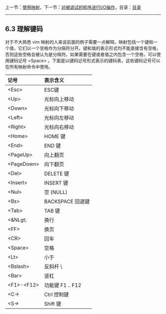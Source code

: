 上一节：[使用映射](<6.2.md>)，下一节：[对被调试的程序进行I/O操作](<7.0.md>)，目录：[目录](<contents.md>)

----------

6.3 理解键码
--------------

对于不大熟悉 vim 映射的人来说前面的例子需要一点解释。映射包括一个键和一个值，它们以一个空格作为分隔符分开。键和值的表示形式均不能直接含有空格，否则这些空格会被认为是分隔符。如果需要在键或者值之内包含一个空格，可以使用键码记号 &lt;Space&gt; 。下面是以键码记号形式表示的键码表，这些键码记号可以在所有映射命令中使用。

记号             |  表示含义 
:----------------|:-------------
&lt;Esc&gt;      |  ESC键
&lt;Up&gt;       |  光标向上移动
&lt;Down&gt;     |  光标向下移动
&lt;Left&gt;     |  光标向左移动
&lt;Right&gt;    |  光标向右移动
&lt;Home&gt;     |  HOME 键
&lt;End&gt;      |  END 键
&lt;PageUp&gt;   |  向上翻页
&lt;PageDown&gt; |  向下翻页
&lt;Del&gt;      |  DELETE 键
&lt;Insert&gt;   |  INSERT 键
&lt;Nul&gt;      |  空 (NULL)
&lt;Bs&gt;       |  BACKSPACE 回退键
&lt;Tab&gt;      |  TAB 键
&lt;&NLgt;       |  换行
&lt;FF&gt;       |  换页
&lt;CR&gt;       |  回车
&lt;Space&gt;    |  空格
&lt;Lt&gt;       |  小于
&lt;Bslash&gt;   |  反斜杆 &#92;
&lt;Bar&gt;      |  竖杠
&lt;F1&gt;-&lt;F12&gt; | 功能键 F1 .. F12        
&lt;C-&gt;       |  Ctrl 控制键
&lt;S-&gt;       |  Shift 键
